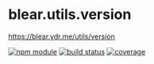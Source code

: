 # blear.utils.version

<https://blear.ydr.me/utils/version>

[![npm module][npm-img]][npm-url]
[![build status][travis-img]][travis-url]
[![coverage][coveralls-img]][coveralls-url]

[travis-img]: https://img.shields.io/travis/blearjs/blear.utils.version/master.svg?style=flat-square
[travis-url]: https://travis-ci.org/blearjs/blear.utils.version

[npm-img]: https://img.shields.io/npm/v/blear.utils.version.svg?style=flat-square
[npm-url]: https://www.npmjs.com/package/blear.utils.version

[coveralls-img]: https://img.shields.io/coveralls/blearjs/blear.utils.version/master.svg?style=flat-square
[coveralls-url]: https://coveralls.io/github/blearjs/blear.utils.version?branch=master

